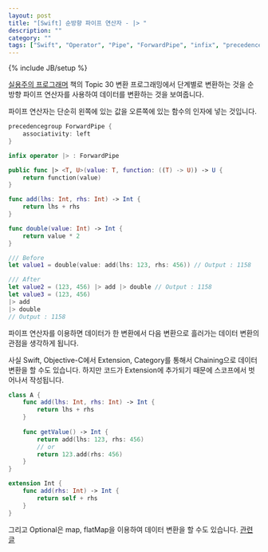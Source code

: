 ```yaml
---
layout: post
title: "[Swift] 순방향 파이프 연산자 - |> "
description: ""
category: ""
tags: ["Swift", "Operator", "Pipe", "ForwardPipe", "infix", "precedencegroup"]
---
```

{% include JB/setup %}

[실용주의 프로그래머](http://www.yes24.com/Product/Goods/107077663) 책의 Topic 30 변환 프로그래밍에서 단계별로 변환하는 것을 순방향 파이프 연산자를 사용하여 데이터를 변환하는 것을 보여줍니다.

파이프 연산자는 단순히 왼쪽에 있는 값을 오른쪽에 있는 함수의 인자에 넣는 것입니다. 

```swift
precedencegroup ForwardPipe {
    associativity: left
}

infix operator |> : ForwardPipe

public func |> <T, U>(value: T, function: ((T) -> U)) -> U {
    return function(value)
}

func add(lhs: Int, rhs: Int) -> Int {
    return lhs + rhs
}

func double(value: Int) -> Int {
    return value * 2
}

/// Before
let value1 = double(value: add(lhs: 123, rhs: 456)) // Output : 1158

/// After
let value2 = (123, 456) |> add |> double // Output : 1158
let value3 = (123, 456) 
|> add
|> double
// Output : 1158
```

파이프 연산자를 이용하면 데이터가 한 변환에서 다음 변환으로 흘러가는 데이터 변환의 관점을 생각하게 됩니다. 

사실 Swift, Objective-C에서 Extension, Category를 통해서 Chaining으로 데이터 변환을 할 수도 있습니다. 하지만 코드가 Extension에 추가되기 때문에 스코프에서 벗어나서 작성됩니다.

```swift
class A {
    func add(lhs: Int, rhs: Int) -> Int {
        return lhs + rhs
    }
    
    func getValue() -> Int {
        return add(lhs: 123, rhs: 456)
        // or
        return 123.add(rhs: 456)
    }
}

extension Int {
    func add(rhs: Int) -> Int {
        return self + rhs
    }
}
```

그리고 Optional은 map, flatMap을 이용하여 데이터 변환을 할 수도 있습니다. [관련 글](https://minsone.github.io/programming/swift-optional-map-nil-coalescing)
